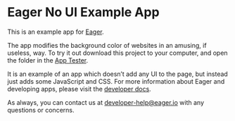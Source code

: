 # Eager No UI Example App

This is an example app for [Eager](https://eager.io).

The app modifies the background color of websites in an amusing, if useless,
way.  To try it out download this project to your computer, and open the folder
in the [App Tester](https://eager.io/developer/app-tester).

It is an example of an app which doesn’t add any UI to the page, but instead just
adds some JavaScript and CSS.  For more information about Eager and developing
apps, please visit the [developer docs](https://eager.io/developer/docs).

As always, you can contact us at [developer-help@eager.io](mailto:developer-help@eager.io)
with any questions or concerns.
